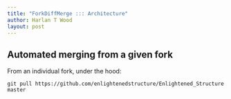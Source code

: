 ```yaml
--- 
title: "ForkDiffMerge ::: Architecture"
author: Harlan T Wood
layout: post
---
```


Automated merging from a given fork
-----------------------------------

From an individual fork, under the hood:

    git pull https://github.com/enlightenedstructure/Enlightened_Structure master

